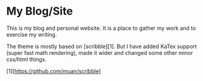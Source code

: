 # My Blog/Site

This is my blog and personal website. It is a place to gather my work and to exercise my writing. 

The theme is mostly based on [scribble][1]. But I have added KaTex support (super fast math rendering), made it wider and changed some other minor css/html things.

[1][https://github.com/muan/scribble]
